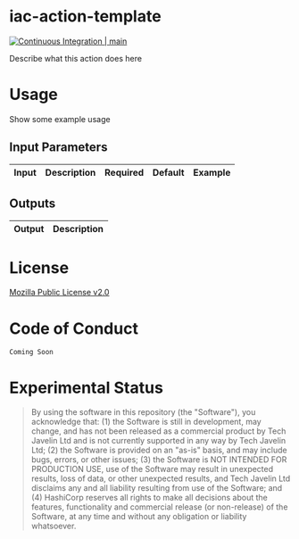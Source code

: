 # iac-action-template

[![Continuous Integration | main](https://github.com/techjavelin/iac-action-terraform-lint/actions/workflows/continuous.yml/badge.svg)](https://github.com/techjavelin/iac-action-terraform-lint/actions/workflows/continuous.yml)

Describe what this action does here

# Usage

Show some example usage

## Input Parameters

| Input | Description | Required | Default | Example |
| - | - | - | - | - |

## Outputs

| Output | Description |
| - | - |

# License

[Mozilla Public License v2.0](LICENSE)

# Code of Conduct

`Coming Soon`

# Experimental Status

> By using the software in this repository (the "Software"), you acknowledge that: (1) the Software is still in development, may change, and has not been released as a commercial product by Tech Javelin Ltd and is not currently supported in any way by Tech Javelin Ltd; (2) the Software is provided on an "as-is" basis, and may include bugs, errors, or other issues; (3) the Software is NOT INTENDED FOR PRODUCTION USE, use of the Software may result in unexpected results, loss of data, or other unexpected results, and Tech Javelin Ltd disclaims any and all liability resulting from use of the Software; and (4) HashiCorp reserves all rights to make all decisions about the features, functionality and commercial release (or non-release) of the Software, at any time and without any obligation or liability whatsoever.
